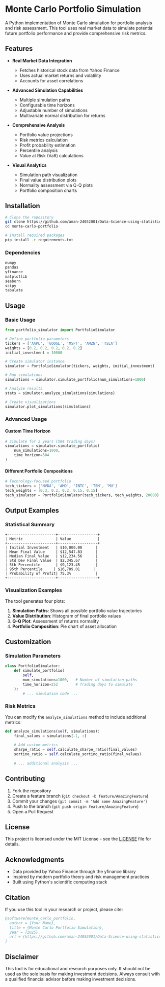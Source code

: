 # Monte Carlo Portfolio Simulation

A Python implementation of Monte Carlo simulation for portfolio analysis and risk assessment. This tool uses real market data to simulate potential future portfolio performance and provide comprehensive risk metrics.

## Features

- **Real Market Data Integration**
  - Fetches historical stock data from Yahoo Finance
  - Uses actual market returns and volatility
  - Accounts for asset correlations

- **Advanced Simulation Capabilities**
  - Multiple simulation paths
  - Configurable time horizons
  - Adjustable number of simulations
  - Multivariate normal distribution for returns

- **Comprehensive Analysis**
  - Portfolio value projections
  - Risk metrics calculation
  - Profit probability estimation
  - Percentile analysis
  - Value at Risk (VaR) calculations

- **Visual Analytics**
  - Simulation path visualization
  - Final value distribution plots
  - Normality assessment via Q-Q plots
  - Portfolio composition charts

## Installation

```bash
# Clone the repository
git clone https://github.com/aman-24052001/Data-Science-using-statistics/Montecarlo.git
cd monte-carlo-portfolio

# Install required packages
pip install -r requirements.txt
```

### Dependencies

```txt
numpy
pandas
yfinance
matplotlib
seaborn
scipy
tabulate
```

## Usage

### Basic Usage

```python
from portfolio_simulator import PortfolioSimulator

# Define portfolio parameters
tickers = ['AAPL', 'GOOGL', 'MSFT', 'AMZN', 'TSLA']
weights = [0.2, 0.2, 0.2, 0.2, 0.2]
initial_investment = 10000

# Create simulator instance
simulator = PortfolioSimulator(tickers, weights, initial_investment)

# Run simulations
simulations = simulator.simulate_portfolio(num_simulations=1000)

# Analyze results
stats = simulator.analyze_simulations(simulations)

# Create visualizations
simulator.plot_simulations(simulations)
```

### Advanced Usage

#### Custom Time Horizon
```python
# Simulate for 2 years (504 trading days)
simulations = simulator.simulate_portfolio(
    num_simulations=1000, 
    time_horizon=504
)
```

#### Different Portfolio Compositions
```python
# Technology-focused portfolio
tech_tickers = ['NVDA', 'AMD', 'INTC', 'TSM', 'MU']
tech_weights = [0.3, 0.2, 0.2, 0.15, 0.15]
tech_simulator = PortfolioSimulator(tech_tickers, tech_weights, 20000)
```

## Output Examples

### Statistical Summary
```
+----------------------+------------------+
| Metric               | Value            |
+----------------------+------------------+
| Initial Investment   | $10,000.00      |
| Mean Final Value     | $12,547.83      |
| Median Final Value   | $12,234.56      |
| Std Dev Final Value  | $2,345.67       |
| 5th Percentile       | $9,123.45       |
| 95th Percentile     | $16,789.01      |
| Probability of Profit| 75.3%           |
+----------------------+------------------+
```

### Visualization Examples

The tool generates four plots:
1. **Simulation Paths**: Shows all possible portfolio value trajectories
2. **Value Distribution**: Histogram of final portfolio values
3. **Q-Q Plot**: Assessment of returns normality
4. **Portfolio Composition**: Pie chart of asset allocation

## Customization

### Simulation Parameters

```python
class PortfolioSimulator:
    def simulate_portfolio(
        self, 
        num_simulations=1000,   # Number of simulation paths
        time_horizon=252        # Trading days to simulate
    ):
        # ... simulation code ...
```

### Risk Metrics

You can modify the `analyze_simulations` method to include additional metrics:

```python
def analyze_simulations(self, simulations):
    final_values = simulations[-1, :]
    
    # Add custom metrics
    sharpe_ratio = self.calculate_sharpe_ratio(final_values)
    sortino_ratio = self.calculate_sortino_ratio(final_values)
    
    # ... additional analysis ...
```

## Contributing

1. Fork the repository
2. Create a feature branch (`git checkout -b feature/AmazingFeature`)
3. Commit your changes (`git commit -m 'Add some AmazingFeature'`)
4. Push to the branch (`git push origin feature/AmazingFeature`)
5. Open a Pull Request

## License

This project is licensed under the MIT License - see the [LICENSE](LICENSE) file for details.

## Acknowledgments

- Data provided by Yahoo Finance through the yfinance library
- Inspired by modern portfolio theory and risk management practices
- Built using Python's scientific computing stack

## Citation

If you use this tool in your research or project, please cite:

```bibtex
@software{monte_carlo_portfolio,
  author = {Your Name},
  title = {Monte Carlo Portfolio Simulation},
  year = {2025},
  url = {https://github.com/aman-24052001/Data-Science-using-statistics/Montecarlo}
}
```

## Disclaimer

This tool is for educational and research purposes only. It should not be used as the sole basis for making investment decisions. Always consult with a qualified financial advisor before making investment decisions.
